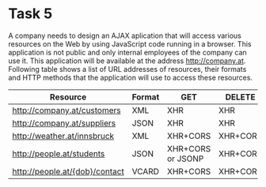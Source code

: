 # Task 5

A company needs to design an AJAX aplication that will access various resources on the Web by using JavaScript code running in a browser. This application is not public and only internal employees of the company can use it. This application will be available at the address http://company.at. Following table shows a list of URL addresses of resources, their formats and HTTP methods that the application will use to access these resources.

| **Resource**                   | **Format** | **GET**           | **DELETE** |
| ------------------------------ | ---------- | ----------------- | ---------- |
| http://company.at/customers    | XML        | XHR               | XHR        |
| http://company.at/suppliers    | JSON       | XHR               | XHR        |
| http://weather.at/innsbruck    | XML        | XHR+CORS          | XHR+CORS   |
| http://people.at/students      | JSON       | XHR+CORS or JSONP | XHR+CORS   |
| http://people.at/{dob}/contact | VCARD      | XHR+CORS          | XHR+CORS   |

